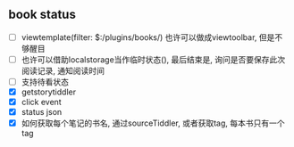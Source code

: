 ## book status

* [ ] viewtemplate(filter: $:/plugins/books/) 也许可以做成viewtoolbar, 但是不够醒目
* [ ] 也许可以借助localstorage当作临时状态(), 最后结束是, 询问是否要保存此次阅读记录, 通知阅读时间
* [ ] 支持待看状态
* [x] getstorytiddler
* [x] click event
* [x] status json
* [x] 如何获取每个笔记的书名, 通过sourceTiddler, 或者获取tag, 每本书只有一个tag